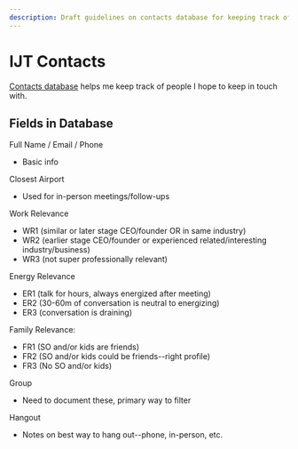 ```yaml
---
description: Draft guidelines on contacts database for keeping track of key contacts
---
```


# IJT Contacts

[Contacts database](https://airtable.com/tbldcpptvGf0k7IFX/viw04NBDfthRtiRGr?blocks=hide) helps me keep track of people I hope to keep in touch with. 

## Fields in Database

Full Name / Email / Phone

* Basic info

Closest Airport

* Used for in-person meetings/follow-ups 

Work Relevance 

* WR1 \(similar or later stage CEO/founder OR in same industry\) 
* WR2 \(earlier stage CEO/founder or experienced related/interesting industry/business\) 
* WR3 \(not super professionally relevant\) 

Energy Relevance 

* ER1 \(talk for hours, always energized after meeting\) 
* ER2 \(30-60m of conversation is neutral to energizing\) 
* ER3 \(conversation is draining\)  

Family Relevance: 

* FR1 \(SO and/or kids are friends\)
* FR2 \(SO and/or kids could be friends--right profile\)
* FR3 \(No SO and/or kids\) 

Group

* Need to document these, primary way to filter 

Hangout

* Notes on best way to hang out--phone, in-person, etc.







